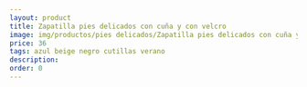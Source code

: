```yaml
---
layout: product
title: Zapatilla pies delicados con cuña y con velcro 
image: img/productos/pies delicados/Zapatilla pies delicados con cuña y con velcro =36=azul beige negro cutillas verano.webp
price: 36
tags: azul beige negro cutillas verano
description: 
order: 0
---
```

